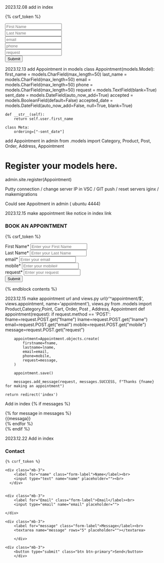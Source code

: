 2023.12.08 add in index
<form action="#" method="post">
    
  {% csrf_token %}

  <input type="text" name="first_name" placeholder="First Name"><br>
  <input type="text" name="last_name" placeholder="Last Name"><br>
  <input type="email" name="email" placeholder="email"><br>
  <input type="phone" name="phone" placeholder="phone"><br>
  <input type="text" name="request" placeholder="request"><br>
  <input type="Submit">

</form>

2023.12.13 add Appointment in models
class Appointment(models.Model):
    first_name = models.CharField(max_length=50)
    last_name = models.CharField(max_length=50)
    email = models.CharField(max_length=50)
    phone = models.CharField(max_length=50)
    request = models.TextField(blank=True)
    sent_date = models.DateField(auto_now_add=True)
    accepted = models.BooleanField(default=False)
    accepted_date = models.DateField(auto_now_add=False, null=True, blank=True)

    def __str__(self):
        return self.user.first_name

    class Meta:
        ordering=["-sent_date"]

add Appointment in admin
from .models import Category, Product, Post, Order, Address, Appointment
# Register your models here.
admin.site.register(Appointment)

Putty connection / change server IP in VSC / GIT push / reset servers iginx / makemigrations 

Could see Appoitment in admin ( ubuntu 4444)

2023.12.15 make appointment like notice in index link 

<div class="container my-3">
  <h3>BOOK AN APPOINTMENT</h3>
</div>

<div class="card">

<form class="form-card" method="POST" action="{% url 'appointment' %}">
    
  {% csrf_token %}

  <div class="row justify-content-between text-left">
    <div class="form-group col-sm-6 flex-column d-flex">
      <label class="form-control-label px-3">First Name<span class="text-danger">*</span></label>
      <input required type="text" id="fname" placeholder="Enter your First Name">
    </div> 
    <div class="form-group col-sm-6 flex-column d-flex">
      <label class="form-control-label px-3">Last Name<span class="text-danger">*</span></label>
      <input required type="text" id="lname" placeholder="Enter your Last Name">
    </div> 
  </div>

  <div class="row justify-content-between text-left">
    <div class="form-group col-sm-6 flex-column d-flex">
      <label class="form-control-label px-3">email<span class="text-danger">*</span></label>
      <input required type="email" id="email" placeholder="Enter your email">
    </div> 
    <div class="form-group col-sm-6 flex-column d-flex">
      <label class="form-control-label px-3">mobile<span class="text-danger">*</span></label>
      <input required type="text" id="mobile" placeholder="Enter your mobile#">
    </div> 
  </div>  

  <div class="row justify-content-between text-left">
    <div class="form-group col-sm-6 flex-column d-flex">
      <label class="form-control-label px-3">request<span class="text-danger">*</span></label>
      <input required type="text" id="request" placeholder="Enter your request">
    </div> 
    
  </div>  
<input type="Submit">
</form>
<div>
       
{% endblock contents %} 

2023.12.15 make appointment url and views.py 
url(r'^appointment/$', views.appointment, name='appointment'),
views.py 
from .models import Product,Category,Point, Cart, Order, Post , Address, Appointment
def appointment(request):
    if request.method == 'POST':
        fname=request.POST.get("fname")
        lname=request.POST.get("lname")
        email=request.POST.get("email")
        mobile=request.POST.get("mobile")
        message=request.POST.get("request")

        appointment=Appointment.objects.create(
            firstname=fname,
            lastname=lname,
            email=email,
            phone=mobile,
            request=message,
        )

        appointment.save()

        messages.add_message(request, messages.SUCCESS, f"Thanks {fname} for making an appointment")

    return redirect('index') 

Add in index
{% if messages %}
<div class="card notification-card nitification-invitation">
  <div class="card-body">
  {% for message in messages %}
    <div class="card-title">{{messaga}}</div>
    {% endfor %}
  </div>
</div>
{% endif %}  

2023.12.22
Add in index
<!-- Email Contact Form -->
<div class="container py-5">
	<h3>Contact</h3>

<form action="/contact/" method="post">
    
    {% csrf_token %}

    <div class="mb-3">
        <label for="name" class="form-label">Name</label><br>
        <input type="text" name="name" placeholder=""><br>
      </div>
    
    
    <div class="mb-3">
        <label for="Email" class="form-label">Email</label><br>
        <input type="email" name="email" placeholder="">
        
    </div>
    
    <div class="mb-3">
        <label for="message" class="form-label">Message</label><br>
        <textarea name="message" rows="5" placeholder=""></textarea>

        </div>

    <div class="mb-3">    
        <button type="submit" class="btn btn-primary">Send</button>
        </div>
</form>
</div>